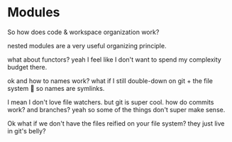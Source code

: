 # Modules

So how does code & workspace organization work?

nested modules are a very useful organizing principle.

what about functors?
yeah I feel like I don't want to spend my complexity budget there.

ok and how to names work?
what if I still double-down on git + the file system 🤔
so names are symlinks.

I mean I don't love file watchers.
but git is super cool.
how do commits work?
and branches?
yeah so some of the things don't super make sense.

Ok what if we don't have the files reified on your file system? they just live in git's belly?

